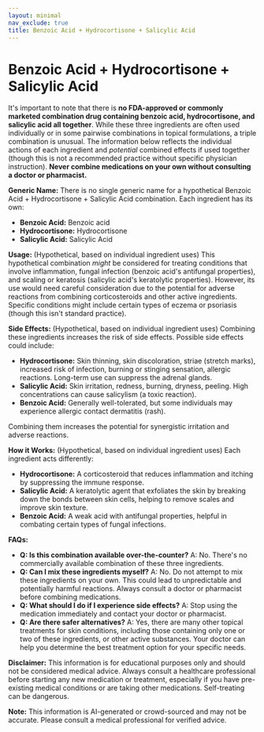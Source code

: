 ```yaml
---
layout: minimal
nav_exclude: true
title: Benzoic Acid + Hydrocortisone + Salicylic Acid
---
```


# Benzoic Acid + Hydrocortisone + Salicylic Acid

It's important to note that there is **no FDA-approved or commonly marketed combination drug containing benzoic acid, hydrocortisone, and salicylic acid all together**.  While these three ingredients are often used individually or in some pairwise combinations in topical formulations, a triple combination is unusual.  The information below reflects the individual actions of each ingredient and *potential* combined effects if used together (though this is not a recommended practice without specific physician instruction).  **Never combine medications on your own without consulting a doctor or pharmacist.**

**Generic Name:**  There is no single generic name for a hypothetical Benzoic Acid + Hydrocortisone + Salicylic Acid combination.  Each ingredient has its own:

* **Benzoic Acid:** Benzoic acid
* **Hydrocortisone:** Hydrocortisone
* **Salicylic Acid:** Salicylic Acid

**Usage:**  (Hypothetical, based on individual ingredient uses) This hypothetical combination *might* be considered for treating conditions that involve inflammation, fungal infection (benzoic acid's antifungal properties), and scaling or keratosis (salicylic acid's keratolytic properties).  However, its use would need careful consideration due to the potential for adverse reactions from combining corticosteroids and other active ingredients. Specific conditions might include certain types of eczema or psoriasis (though this isn't standard practice).

**Side Effects:** (Hypothetical, based on individual ingredient uses) Combining these ingredients increases the risk of side effects.  Possible side effects could include:

* **Hydrocortisone:** Skin thinning, skin discoloration, striae (stretch marks), increased risk of infection, burning or stinging sensation, allergic reactions. Long-term use can suppress the adrenal glands.
* **Salicylic Acid:** Skin irritation, redness, burning, dryness, peeling.  High concentrations can cause salicylism (a toxic reaction).
* **Benzoic Acid:**  Generally well-tolerated, but some individuals may experience allergic contact dermatitis (rash).

Combining them increases the potential for synergistic irritation and adverse reactions.

**How it Works:** (Hypothetical, based on individual ingredient uses) Each ingredient acts differently:

* **Hydrocortisone:** A corticosteroid that reduces inflammation and itching by suppressing the immune response.
* **Salicylic Acid:** A keratolytic agent that exfoliates the skin by breaking down the bonds between skin cells, helping to remove scales and improve skin texture.
* **Benzoic Acid:**  A weak acid with antifungal properties, helpful in combating certain types of fungal infections.


**FAQs:**

* **Q: Is this combination available over-the-counter?** A: No.  There's no commercially available combination of these three ingredients.
* **Q: Can I mix these ingredients myself?** A: No. Do not attempt to mix these ingredients on your own.  This could lead to unpredictable and potentially harmful reactions.  Always consult a doctor or pharmacist before combining medications.
* **Q: What should I do if I experience side effects?** A: Stop using the medication immediately and contact your doctor or pharmacist.
* **Q: Are there safer alternatives?** A: Yes, there are many other topical treatments for skin conditions, including those containing only one or two of these ingredients, or other active substances. Your doctor can help you determine the best treatment option for your specific needs.


**Disclaimer:** This information is for educational purposes only and should not be considered medical advice.  Always consult a healthcare professional before starting any new medication or treatment, especially if you have pre-existing medical conditions or are taking other medications.  Self-treating can be dangerous.


**Note:** This information is AI-generated or crowd-sourced and may not be accurate. Please consult a medical professional for verified advice.